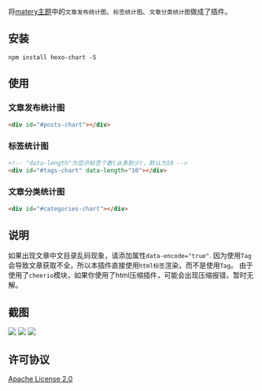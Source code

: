 将[matery主题](https://github.com/blinkfox/hexo-theme-matery)中的`文章发布统计图`、`标签统计图`、`文章分类统计图`做成了插件。
## 安装
```shell
npm install hexo-chart -S
```
## 使用
### 文章发布统计图
```html
<div id="#posts-chart"></div>
```
### 标签统计图
```html
<!-- "data-length"为显示标签个数(从多到少)，默认为10 -->
<div id="#tags-chart" data-length="10"></div>
```
### 文章分类统计图
```html
<div id="#categories-chart"></div>
```
## 说明
如果出现文章中文目录乱码现象，请添加属性`data-encode="true"`.
因为使用`Tag`会导致文章获取不全，所以本插件直接使用`html标签`渲染，而不是使用`Tag`。
由于使用了`cheerio`模块，如果你使用了html压缩插件，可能会出现压缩报错，暂时无解。
## 截图
![](https://github.com/HCLonely/hexo-charts/raw/master/screenshot/2020-05-02-201802.png)
![](https://github.com/HCLonely/hexo-charts/raw/master/screenshot/2020-05-02-201849.png)
![](https://github.com/HCLonely/hexo-charts/raw/master/screenshot/2020-05-02-201935.png)
## 许可协议
[Apache License 2.0](https://github.com/HCLonely/hexo-charts/blob/master/LICENSE)